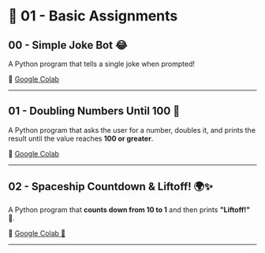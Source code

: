 # 📌 01 - Basic Assignments  

## 00 - Simple Joke Bot 😂  
A Python program that tells a single joke when prompted!    

🔗 [Google Colab](https://colab.research.google.com/drive/1mFM3AA0n5nUhEWEGVThVdyYwXI5xlssE#scrollTo=r3d7-4ulWDFK&line=1&uniqifier=1)  

--- 

## 01 - Doubling Numbers Until 100 🚀  
A Python program that asks the user for a number, doubles it, and prints the result until the value reaches **100 or greater**.  
 
🔗 [Google Colab](https://colab.research.google.com/drive/1UKGfb-MroTNRW_I8xg-cmFMkeoZ15n_9#scrollTo=qn4PmkYCitVO&line=1&uniqifier=1)  

---

## 02 - Spaceship Countdown & Liftoff! 🌍✨
A Python program that **counts down from 10 to 1** and then prints **"Liftoff!"** 🚀.  

🔗 [Google Colab 🚀](https://colab.research.google.com/drive/1UKGfb-MroTNRW_I8xg-cmFMkeoZ15n_9#scrollTo=qn4PmkYCitVO&line=1&uniqifier=1)  

---
